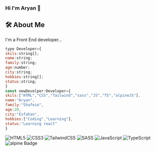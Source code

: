 ### Hi I'm Aryan 👋
## 🛠  About Me
I'm a Front End developer...
```javascript
type Developer={
skils:string[];
name:string;
family:string;
age:number;
city:string;
hobbies:string[];
status:string;
}
const newDevelper:Developer={
skils:["HTML","CSS","Tailwind","sass","JS","TS","alpineJS"],
name:"Aryan",
family:"Shafeie",
age:20,
city:"Esfahan",
hobbies:["Coding","Learning"],
status:"Learning react"
}
```
![HTML5](https://img.shields.io/badge/html5-%23E34F26.svg?style=for-the-badge&logo=html5&logoColor=white)
![CSS3](https://img.shields.io/badge/css3-%231572B6.svg?style=for-the-badge&logo=css3&logoColor=white)
![TailwindCSS](https://img.shields.io/badge/tailwindcss-%2338B2AC.svg?style=for-the-badge&logo=tailwind-css&logoColor=white)
![SASS](https://img.shields.io/badge/SASS-hotpink.svg?style=for-the-badge&logo=SASS&logoColor=white)
![JavaScript](https://img.shields.io/badge/javascript-%23323330.svg?style=for-the-badge&logo=javascript&logoColor=%23F7DF1E)
![TypeScript](https://img.shields.io/badge/typescript-%23007ACC.svg?style=for-the-badge&logo=typescript&logoColor=white)
![alpine Badge](https://img.shields.io/badge/alpine-Expert-indigo)

